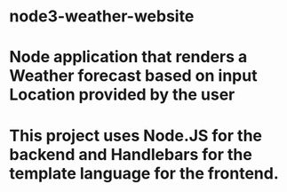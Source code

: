 # node3-weather-website

# Node application that renders a Weather forecast based on input Location provided by the user

# This project uses Node.JS for the backend and Handlebars for the template language for the frontend.
